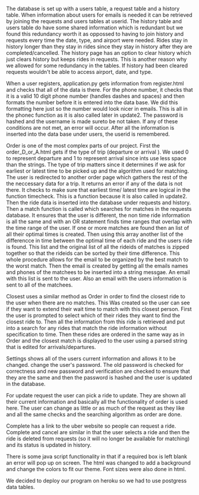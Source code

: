 The database is set up with a users table, a request table and a history table. When information
about users for emails is needed it can be retrieved by joining the requests and users
tables at userid. The history table and users table do have some shared information which is
redundant but we found this redundancy worth it as oppossed to having to join history and
requests every time the date, type, and airport were needed. Rides stay in history longer than
they stay in rides since they stay in history after they are completed/cancelled. The history
page has an option to clear history which just clears history but keeps rides in requests. This
is another reason why we allowed for some redundancy in the tables. If history had been cleared
requests wouldn't be able to access airport, date, and type.

When a user registers, application.py gets information from register.html and checks
that all of the data is there. For the phone number, it checks that it is a valid 10
digit phone number (handles dashes and spaces) and then formats the number before
it is entered into the data base. We did this formatting here just so the number would
look nicer in emails. This is all in the phonec function as it is also called later in
update2. The password is hashed and the username is made sureto be not taken. If any of
these conditions are not met, an error will occur. After all the information is inserted
into the data base under users, the userid is remembered.

Order is one of the most complex parts of our project. First the order_D_or_A.html gets if the
type of trip (departure or arrival ). We used 0 to represent departure and 1 to represent
arrival since ints use less space than the strings. The type of trip matters since it
determines if we ask for earliest or latest time to be picked up and the algorithm used for matching.
The user is redirected to another order page which gathers the rest of the
the neccessary data for a trip. It returns an error if any of the data is not there.
It checks to make sure that earliest time/ latest time are logical in the function timecheck.
This is a function because it is also called in update2.
Then the ride data is inserted into the database under requests and history. Then a match function is called which searches
for matches in the requests database. It ensures that the user is different, the non time ride
information is all the same and with an OR statement finds time ranges that overlap with the time
range of the user.
If one or more matches are found then an list of all their optimal times is created. Then using this
array another list of the differencce in time between the optimal time of each ride and the users ride is
found. This list and the original list of all the rideids of matches is zipped together so that the rideids
can be sorted by their time difference. This whole procedure allows for the email to be organized by the best match
to the worst match. Then the email is created by getting all the emails names and phones of the matchees to be
inserted into a string messgae. An email with this list is sent to the user. Also an email with the users information
is sent to all of the matchees.

Closest uses a similar method as Order in order to find the closest ride to the user when there are no matches. This
Was created so the user can see if they want to extend their wait time to match with this closest person. First the
user is prompted to select which of their rides they want to find the closest ride to. Then all the information from this
ride is retrieved and put into a search for any rides that match the ride information without specification to time. Then
these rides are ordered in the same way as in Order and the closest match is displayed to the user using a parsed string that
is edited for arrivals/departures.

Settings shows all of the users current information and allows it to be changed.
change the user's password. The old password is checked for correctness and new password and
verification are checked to ensure that they are the same and then the password is hashed and the user is updated in the database.

For update request the user can pick a ride to update. They are shown all their current information and basically all the functionality
of order is used here. The user can change as little or as much of the request as they like and all the same checks and the searching
algorithm as order are done.

Complete has a link to the uber website so people can request a ride. Complete and cancel are similar in that the user selects a ride
and then the ride is deleted from requests (so it will no longer be available for matching) and its status is updated in history.

There is some java script functionality in that if a required box is left blank an error will pop up on screen.
The html was changed to add a background and change the colors to fit our theme. Font sizes were also done in html.

We decided to deploy our program on heroku so we had to use postgress data tables.